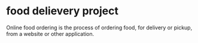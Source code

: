 # food delievery project
Online food ordering is the process of ordering food, for delivery or pickup, from a website or other application. 
